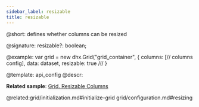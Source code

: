 ```yaml
---
sidebar_label: resizable
title: resizable
---          
```


@short: defines whether columns can be resized

@signature: resizable?: boolean;

@example: 
var grid = new dhx.Grid("grid_container", {
    columns: [// columns config],
    data: dataset,
    resizable: true /*!*/
}


@template:	api_config
@descr: 

**Related sample**: [Grid. Resizable Columns](https://snippet.dhtmlx.com/aeqzuks0)

@related:grid/initialization.md#initialize-grid
grid/configuration.md#resizing


